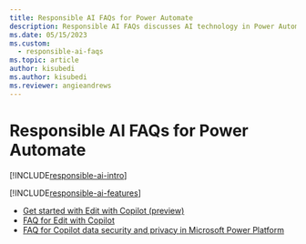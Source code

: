 ```yaml
---
title: Responsible AI FAQs for Power Automate
description: Responsible AI FAQs discusses AI technology in Power Automate and the key considerations for making use of this technology responsibly.
ms.date: 05/15/2023
ms.custom: 
  - responsible-ai-faqs
ms.topic: article
author: kisubedi
ms.author: kisubedi
ms.reviewer: angieandrews
---
```


# Responsible AI FAQs for Power Automate

[!INCLUDE[responsible-ai-intro](./includes/responsible-ai-intro.md)]

[!INCLUDE[responsible-ai-features](./includes/responsible-ai-features.md)]

- [Get started with Edit with Copilot (preview)](get-started-with-copilot.md)
- [FAQ for Edit with Copilot](faqs-copilot.md)
- [FAQ for Copilot data security and privacy in Microsoft Power Platform](/power-platform/faqs-copilot-data-security-privacy/)
